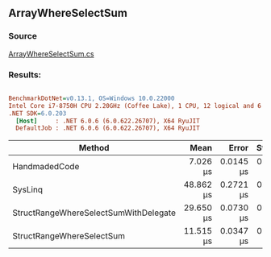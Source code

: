 ﻿## ArrayWhereSelectSum

### Source
[ArrayWhereSelectSum.cs](../../src/StructLinq.Benchmark/ArrayWhereSelectSum.cs)

### Results:
``` ini

BenchmarkDotNet=v0.13.1, OS=Windows 10.0.22000
Intel Core i7-8750H CPU 2.20GHz (Coffee Lake), 1 CPU, 12 logical and 6 physical cores
.NET SDK=6.0.203
  [Host]     : .NET 6.0.6 (6.0.622.26707), X64 RyuJIT
  DefaultJob : .NET 6.0.6 (6.0.622.26707), X64 RyuJIT


```
|                                Method |      Mean |     Error |    StdDev | Ratio | RatioSD | Allocated |
|-------------------------------------- |----------:|----------:|----------:|------:|--------:|----------:|
|                         HandmadedCode |  7.026 μs | 0.0145 μs | 0.0135 μs |  1.00 |    0.00 |         - |
|                               SysLinq | 48.862 μs | 0.2721 μs | 0.2545 μs |  6.95 |    0.04 |     104 B |
| StructRangeWhereSelectSumWithDelegate | 29.650 μs | 0.0730 μs | 0.0570 μs |  4.22 |    0.01 |         - |
|             StructRangeWhereSelectSum | 11.515 μs | 0.0347 μs | 0.0325 μs |  1.64 |    0.01 |         - |
